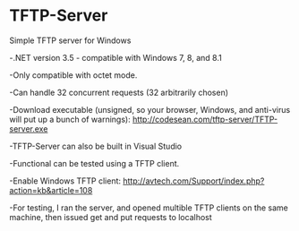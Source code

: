 TFTP-Server
===========

Simple TFTP server for Windows

-.NET version 3.5 - compatible with Windows 7, 8, and 8.1

-Only compatible with octet mode.

-Can handle 32 concurrent requests (32 arbitrarily chosen)

-Download executable (unsigned, so your browser, Windows, and anti-virus will put up a bunch of warnings):
http://codesean.com/tftp-server/TFTP-server.exe

-TFTP-Server can also be built in Visual Studio

-Functional can be tested using a TFTP client.

-Enable Windows TFTP client:
http://avtech.com/Support/index.php?action=kb&article=108

-For testing, I ran the server, and opened multible TFTP clients on the same machine, then issued get and put requests to localhost
